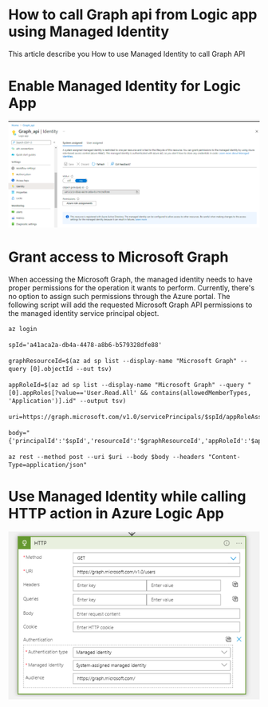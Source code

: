 # How to call Graph api from Logic app using Managed Identity

This article describe you How to use Managed Identity to call Graph API

# Enable Managed Identity for Logic App 

![N|Solid](LA_MI.png)

# Grant access to Microsoft Graph

When accessing the Microsoft Graph, the managed identity needs to have proper permissions for the operation it wants to perform. Currently, there's no option to assign such permissions through the Azure portal. The following script will add the requested Microsoft Graph API permissions to the managed identity service principal object.

```
az login

spId='a41aca2a-db4a-4478-a8b6-b579328dfe88'

graphResourceId=$(az ad sp list --display-name "Microsoft Graph" --query [0].objectId --out tsv)

appRoleId=$(az ad sp list --display-name "Microsoft Graph" --query "[0].appRoles[?value=='User.Read.All' && contains(allowedMemberTypes, 'Application')].id" --output tsv)

uri=https://graph.microsoft.com/v1.0/servicePrincipals/$spId/appRoleAssignments

body="{'principalId':'$spId','resourceId':'$graphResourceId','appRoleId':'$appRoleId'}"

az rest --method post --uri $uri --body $body --headers "Content-Type=application/json"

```
# Use Managed Identity while calling HTTP action in Azure Logic App

![N|Solid](LA_HTTP.png)
